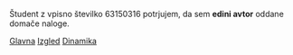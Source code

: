 Študent z vpisno številko 63150316 potrjujem, da sem __edini avtor__ oddane domače naloge.

[Glavna](https://rawgit.com/jvrhunc/stroboskop/master/stroboskop.html)
[Izgled](https://rawgit.com/jvrhunc/stroboskop/izgled/stroboskop.html)
[Dinamika](https://rawgit.com/jvrhunc/stroboskop/dinamika/stroboskop.html)
